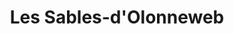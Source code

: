 ---
title: Les Sables-d'Olonneweb
url: /les-sables-dolonneweb/
latitude: 46.53
longitude: -1.775
---